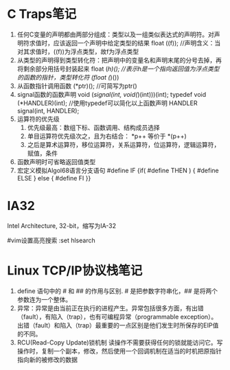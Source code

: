 # C Traps笔记
1. 任何C变量的声明都由两部分组成：类型以及一组类似表达式的声明符。对声明符求值时，应该返回一个声明中给定类型的结果
		float ((f));	//声明含义：当对其求值时，((f))为浮点类型，故f为浮点类型
2. 从类型的声明得到类型转化符：把声明中的变量名和声明末尾的分号去掉，再将剩余部分用括号封装起来
		float (*h)();	//表示h是一个指向返回值为浮点类型的函数的指针，类型转化符 (float (*)())
3. 从函数指针调用函数
		(*ptr)();		//可简写为ptr()
4. signal函数的函数声明
		void (*signal(int, void(*)(int)))(int);	
		typedef void (*HANDLER)(int);			//使用typedef可以简化以上函数声明
		HANDLER signal(int, HANDLER);
5. 运算符的优先级
	1. 优先级最高：数组下标、函数调用、结构成员选择
	2. 单目运算符优先级次之，且为右结合： \*p++ 等价于 \*(p++)
	3. 之后是算术运算符，移位运算符，关系运算符，位运算符，逻辑运算符，赋值，条件
6. 函数声明时可省略返回值类型
7. 宏定义模拟Algol68语言分支语句
		#define IF		{if(
		#define THEN	) {
		#define ELSE	} else {
		#define FI		}}

# IA32
Intel Architecture, 32-bit，缩写为IA-32

#vim设置高亮搜索
	:set hlsearch

# Linux TCP/IP协议栈笔记
1. define 语句中的 # 和 ## 的作用与区别.
	\# 是把参数字符串化，## 是将两个参数连为一个整体。
2. 异常：异常是由当前正在执行的进程产生。异常包括很多方面，有出错（fault），有陷入（trap），也有可编程异常（programmable exception）。
	出错（fault）和陷入（trap）最重要的一点区别是他们发生时所保存的EIP值的不同。
3. RCU(Read-Copy Update)锁机制
	读操作不需要获得任何的锁就能访问它。写操作时，复制一个副本，修改，然后使用一个回调机制在适当的时机把原指针指向新的被修改的数据
